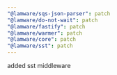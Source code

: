 ```yaml
---
"@lamware/sqs-json-parser": patch
"@lamware/do-not-wait": patch
"@lamware/fastify": patch
"@lamware/warmer": patch
"@lamware/core": patch
"@lamware/sst": patch
---
```


added sst middleware
